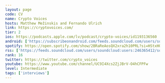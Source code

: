 ```yaml
---
layout: page
code: CV
name: Crypto Voices
hosts: Matthew Mežinskis and Fernando Ulrich
link: https://cryptovoices.com/
tier: 2
ios: https://podcasts.apple.com/lv/podcast/crypto-voices/id1193136560
android: ['https://subscribeonandroid.com/feeds.soundcloud.com/users/soundcloud:users:246365412/sounds.rss']
spotify: https://open.spotify.com/show/2BRaReAosQX2xra2h10PRL?si=HStxHOaSR3uz-6wtNONCiw
rss: ['https://feeds.soundcloud.com/users/soundcloud:users:246365412/sounds.rss']
rank: 16
twitter: https://twitter.com/crypto_voices
youtube: https://www.youtube.com/channel/UC9I4Xcs2ZjJBrV-O4hCFPFw
level: Intermediate
tags: ['interviews']
---
```

